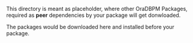 This directory is meant as placeholder, where other OraDBPM Packages, 
required as **peer** dependencies by your package will get donwloaded.
    
The packages would be downloaded here and installed before your package.